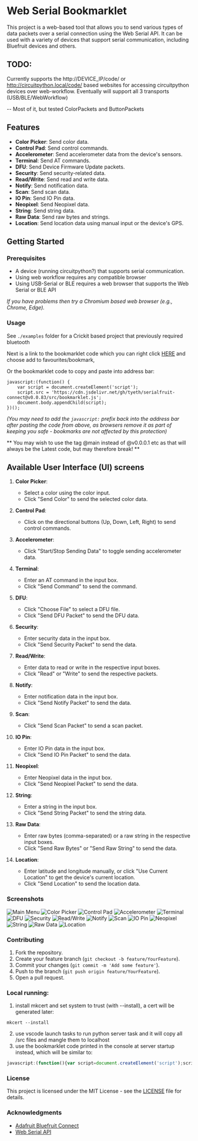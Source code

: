# Web Serial Bookmarklet

This project is a web-based tool that allows you to send various types of data packets over a serial connection using the Web Serial API. It can be used with a variety of devices that support serial communication, including Bluefruit devices and others.

## TODO:

Currently supports the http://DEVICE_IP/code/ or http://circuitpython.local/code/ based websites for accessing circuitpython devices over web-workflow. Eventually will support all 3 transports (USB/BLE/WebWorkflow)

-- Most of it, but tested ColorPackets and ButtonPackets

## Features

- **Color Picker**: Send color data.
- **Control Pad**: Send control commands.
- **Accelerometer**: Send accelerometer data from the device's sensors.
- **Terminal**: Send AT commands.
- **DFU**: Send Device Firmware Update packets.
- **Security**: Send security-related data.
- **Read/Write**: Send read and write data.
- **Notify**: Send notification data.
- **Scan**: Send scan data.
- **IO Pin**: Send IO Pin data.
- **Neopixel**: Send Neopixel data.
- **String**: Send string data.
- **Raw Data**: Send raw bytes and strings.
- **Location**: Send location data using manual input or the device's GPS.

## Getting Started

### Prerequisites

- A device (running circuitpython?) that supports serial communication.
- Using web workflow requires any compatible browser
- Using USB-Serial or BLE requires a web browser that supports the Web Serial or BLE API

_If you have problems then try a Chromium based web browser (e.g., Chrome, Edge)._

### Usage

See `./examples` folder for a Crickit based project that previously required bluetooth

Next is a link to the bookmarklet code which you can right click <a href="javascript:(function(){var script=document.createElement('script');script.src='https://cdn.jsdelivr.net/gh/tyeth/serialfruit-connect@v0.0.83/src/bookmarklet.js';document.body.appendChild(script);})();">HERE</a> and choose add to favourites/bookmark,

Or the bookmarklet code to copy and paste into address bar: 
```
javascript:(function() {
    var script = document.createElement('script');
    script.src = 'https://cdn.jsdelivr.net/gh/tyeth/serialfruit-connect@v0.0.83/src/bookmarklet.js';
    document.body.appendChild(script);
})();
```
_(You may need to add the `javascript:` prefix back into the address bar after pasting the code from above, as browsers remove it as part of keeping you safe - bookmarks are not affected by this protection)_

** You may wish to use the tag @main instead of @v0.0.0.1 etc as that will always be the Latest code, but may therefore break! **

## Available User Interface (UI) screens


1. **Color Picker**:
    - Select a color using the color input.
    - Click "Send Color" to send the selected color data.

2. **Control Pad**:
    - Click on the directional buttons (Up, Down, Left, Right) to send control commands.

3. **Accelerometer**:
    - Click "Start/Stop Sending Data" to toggle sending accelerometer data.

4. **Terminal**:
    - Enter an AT command in the input box.
    - Click "Send Command" to send the command.

5. **DFU**:
    - Click "Choose File" to select a DFU file.
    - Click "Send DFU Packet" to send the DFU data.

6. **Security**:
    - Enter security data in the input box.
    - Click "Send Security Packet" to send the data.

7. **Read/Write**:
    - Enter data to read or write in the respective input boxes.
    - Click "Read" or "Write" to send the respective packets.

8. **Notify**:
    - Enter notification data in the input box.
    - Click "Send Notify Packet" to send the data.

9. **Scan**:
    - Click "Send Scan Packet" to send a scan packet.

10. **IO Pin**:
    - Enter IO Pin data in the input box.
    - Click "Send IO Pin Packet" to send the data.

11. **Neopixel**:
    - Enter Neopixel data in the input box.
    - Click "Send Neopixel Packet" to send the data.

12. **String**:
    - Enter a string in the input box.
    - Click "Send String Packet" to send the string data.

13. **Raw Data**:
    - Enter raw bytes (comma-separated) or a raw string in the respective input boxes.
    - Click "Send Raw Bytes" or "Send Raw String" to send the data.

14. **Location**:
    - Enter latitude and longitude manually, or click "Use Current Location" to get the device's current location.
    - Click "Send Location" to send the location data.

### Screenshots

![Main Menu](screenshots/main-menu.png)
![Color Picker](screenshots/color-picker.png)
![Control Pad](screenshots/control-pad.png)
![Accelerometer](screenshots/accelerometer.png)
![Terminal](screenshots/terminal.png)
![DFU](screenshots/dfu.png)
![Security](screenshots/security.png)
![Read/Write](screenshots/read-write.png)
![Notify](screenshots/notify.png)
![Scan](screenshots/scan.png)
![IO Pin](screenshots/iopin.png)
![Neopixel](screenshots/neopixel.png)
![String](screenshots/string.png)
![Raw Data](screenshots/raw.png)
![Location](screenshots/location.png)

### Contributing

1. Fork the repository.
2. Create your feature branch (`git checkout -b feature/YourFeature`).
3. Commit your changes (`git commit -m 'Add some feature'`).
4. Push to the branch (`git push origin feature/YourFeature`).
5. Open a pull request.

### Local running:

1. install mkcert and set system to trust (with --install), a cert will be generated later:
```
mkcert --install
```
2. use vscode launch tasks to run python server task and it will copy all /src files and mangle them to localhost
3. use the bookmarklet code printed in the console at server startup instead, which will be similar to:
```javascript
javascript:(function(){var script=document.createElement('script');script.src='https://192.168.43.244:4443/localhost-src/bookmarklet.js';document.body.appendChild(script);})();
```

### License

This project is licensed under the MIT License - see the [LICENSE](LICENSE) file for details.

### Acknowledgments

- [Adafruit Bluefruit Connect](https://learn.adafruit.com/bluefruit-le-connect)
- [Web Serial API](https://developer.mozilla.org/en-US/docs/Web/API/Serial)
